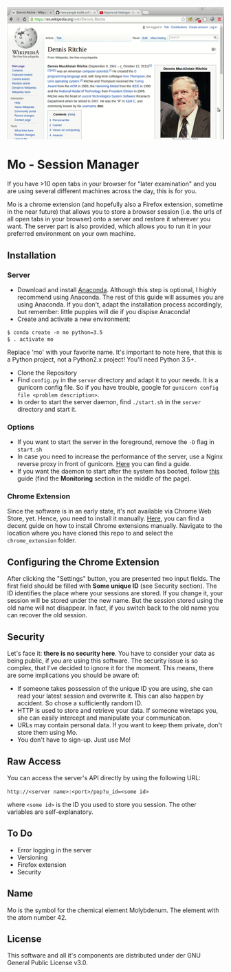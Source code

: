 ![](https://raw.githubusercontent.com/n-witt/screencasts/master/mo-demo.gif)

# Mo - Session Manager
If you have >10 open tabs in your browser for "later examination" and you are using several different machines across the day, this is for you.

Mo is a chrome extension (and hopefully also a Firefox extension, sometime in the near future) that allows you to store a browser session (i.e. the urls of all open tabs in your browser) onto a server and restore it wherever you want. The server part is also provided, which allows you to run it in your preferred environment on your own machine.

## Installation

### Server
* Download and install [Anaconda](https://www.continuum.io/downloads). Although this step is optional, I highly recommend using Anaconda. The rest of this guide will assumes you are using Anaconda. If you don't, adapt the installation process accordingly, but remember: little puppies will die if you dispise Anaconda!
* Create and activate a new environment:
```
$ conda create -n mo python=3.5
$ . activate mo
```
Replace 'mo' with your favorite name. It's important to note here, that this is a Python project, not a Python2.x project! You'll need Python 3.5+.
* Clone the Repository
* Find `config.py` in the `server` directory and adapt it to your needs. It is a gunicorn config file. So if you have trouble, google for `gunicorn config file <problem description>`.
* In order to start the server daemon, find `./start.sh` in the `server` directory and start it.
### Options
* If you want to start the server in the foreground, remove the `-D` flag in `start.sh`
* In case you need to increase the performance of the server, use a Nginx reverse proxy in front of gunicorn. [Here](https://www.digitalocean.com/community/tutorials/how-to-deploy-python-wsgi-apps-using-gunicorn-http-server-behind-nginx) you can find a guide.
* If you want the daemon to start after the system has booted, follow [this](http://docs.gunicorn.org/en/latest/deploy.html) guide (find the __Monitoring__ section in the middle of the page).

### Chrome Extension
Since the software is in an early state, it's not available via Chrome Web Store, yet. Hence, you need to install it manually. [Here](http://superuser.com/a/252990), you can find a decent guide on how to install Chrome extensions manually. Navigate to the location where you have cloned this repo to and select the `chrome_extension` folder.

## Configuring the Chrome Extension
After clicking the "Settings" button, you are presented two input fields. The first field should be filled with __Some unique ID__ (see Security section). The ID identifies the place where your sessions are stored. If you change it, your session will be stored under the new name. But the session stored using the old name will not disappear. In fact, if you switch back to the old name you can recover the old session.

## Security
Let's face it: __there is no security here__. You have to consider your data as being public, if you are using this software. The security issue is so complex, that I've decided to ignore it for the moment. This means, there are some implications you should be aware of:
* If someone takes possession of the unique ID you are using, she can read your latest session and overwrite it. This can also happen by accident. So chose a sufficiently random ID.
* HTTP is used to store and retrieve your data. If someone wiretaps you, she can easily intercept and manipulate your communication.
* URLs may contain personal data. If you want to keep them private, don't store them using Mo.
* You don't have to sign-up. Just use Mo!

## Raw Access
You can access the server's API directly by using the following URL:

`http://<server name>:<port>/pop?u_id=<some id>`

where `<some id>` is the ID you used to store you session. The other variables are self-explanatory.

## To Do
* Error logging in the server
* Versioning
* Firefox extension
* Security

## Name
Mo is the symbol for the chemical element Molybdenum. The element with the atom number 42.

## License
This software and all it's components are distributed under der GNU General Public License v3.0.
